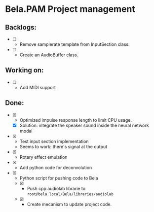 # Bela.PAM Project management

## Backlogs:

- [ ] - Remove samplerate template from InputSection class.
- [ ] - Create an AudioBuffer class.

## Working on:

- [ ] - Add MIDI support

## Done:

- [x] - Optimized impulse response length to limit CPU usage.
  - [x] Solution: integrate the speaker sound inside the neural network modal
- [x] - Test input section implementation
  - Seems to work: there's signal at the output
- [x] - Rotary effect emulation
- [x] - Add python code for deconvolution
- [x] - Python script for pushing code to Bela
  - [x] - Push cpp audiolab librarie to `root@bela.local/Bela/libraries/audiolab`
  - [x] - Create mecanism to update project code.